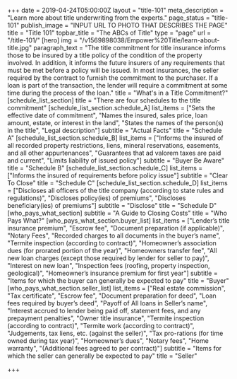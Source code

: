 +++
date = 2019-04-24T05:00:00Z
layout = "title-101"
meta_description = "Learn more about title underwriting from the experts."
page_status = "title-101"
publish_image = "INPUT URL TO PHOTO THAT DESCRIBES THE PAGE"
title = "Title 101"
topbar_title = "The ABCs of Title"
type = "page"
url = "/title-101/"
[hero]
img = "/v1569898038/Empower%20Title/learn-about-title.jpg"
paragraph_text = "The title commitment for title insurance informs those to be insured by a title policy of the condition of the property involved. In addition, it informs the future insurers of any requirements that must be met before a policy will be issued. In most insurances, the seller required by the contract to furnish the commitment to the purchaser. If a loan is part of the transaction, the lender will require a commitment at some time during the process of the loan."
title = "What's in a Title Commitment?"
[schedule_list_section]
title = "There are four schedules to the title commitment"
[schedule_list_section.schedule_A]
list_items = ["Sets the effective date of commitment", "Names the insured, sales price, loan amount, estate, or interest in the land", "States the names of the person(s) in the title", "Legal description"]
subtitle = "Actual Facts"
title = "Schedule A"
[schedule_list_section.schedule_B]
list_items = ["Informs the insured of all recorded property restrictions, liens, mineral reservations, easements, and all other appurtenances", "Guarantees that ad valorem taxes are paid and current", "Limits liability of issued policy"]
subtitle = "Buyer Be Aware"
title = "Schedule B"
[schedule_list_section.schedule_C]
list_items = ["Informs the insured of requirements before policy issue"]
subtitle = "Clear To Close"
title = "Schedule C"
[schedule_list_section.schedule_D]
list_items = ["Discloses all officers of the title company (according to state rules and regulations)", "Discloses policy(ies) of premiums", "Discloses beneficiary(ies) of premiums"]
subtitle = "Disclose"
title = "Schedule D"
[who_pays_what_section]
subtitle = "A Guide to Closing Costs"
title = "Who Pays What?"
[who_pays_what_section.buyer_list]
list_items = ["Lender’s title insurance premium", "Escrow fee", "Document preparation (if applicable)", "Notary Fees", "Recorded charges to all documents in the buyer’s name", "Termite inspection (according to contract)", "Homeowner’s association dues (for prorated portion of the year)", "Homeowners transfer fee", "All new loan charges (except those required by lender for seller to pay)", "Interest on new loan", "Inspection fees (roofing, property inspection, geological)", "Homeowner’s insurance premium for first year"]
subtitle = "Items for which the buyer can generally be expected to pay"
title = "Buyer"
[who_pays_what_section.seller_list]
list_items = ["Real estate commission", "Tax certificate", "Escrow fee", "Document preparation for deed", "Loan fees required by buyer’s deed", "Payoff of All loans in Seller’s name", "Interest accrued to lender being paid off, statement fees, and any prepayment penalties", "Owner title insurance", "Termite inspection (according to contract)", "Termite work (according to contract)", "Judgements, tax liens, etc. (against the seller)", "Tax pro-rations (for time owned during tax year)", "Homeowner’s dues", "Notary fees", "Home warranty", "(Additional fees agreed to per contract)"]
subtitle = "Items for which the seller can generally be expected to pay"
title = "Seller"

+++
